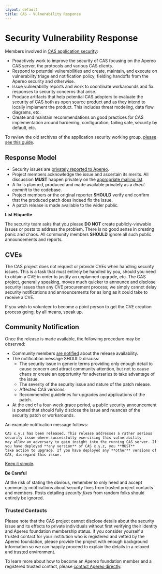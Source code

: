 ```yaml
---
layout: default
title: CAS - Vulnerability Response
---
```


# Security Vulnerability Response

Members involved in [CAS application security](/cas/Mailing-Lists.html):

- Proactively work to improve the security of CAS focusing on the Apereo CAS server, the protocols and various CAS clients.
- Respond to potential vulnerabilities and create, maintain, and execute on vulnerability triage and notification policy, fielding handoffs from the Apereo security and otherwise. 
- Issue vulnerability reports and work to coordinate workarounds and fix responses to security concerns that arise.
- Produce artifacts that help potential CAS adopters to evaluate the security of CAS both as open source product and as they intend to locally implement the product. This includes threat modeling, data flow diagrams, etc.
- Create and maintain recommendations on good practices for CAS implementation around hardening, configuration, failing safe, security by default, etc.

To review the old archives of the application security working group, [please see this guide](https://wiki.jasig.org/display/CAS/CAS+AppSec+Working+Group).

## Response Model

- Security issues are [privately reported to Apereo](/cas/Mailing-Lists.html).
- Project members acknowledge the issue and ascertain its merits. All discussion **MUST** happen privately on the [appropriate mailing list](/cas/Mailing-Lists.html).
- A fix is planned, produced and made available privately as a *direct commit* to the codebase.
- Project members or the original reporter **SHOULD** verify and confirm that the produced patch does indeed fix the issue.
- A patch release is made available to the wider public.

<div class="alert alert-warning"><strong>List Etiquette</strong><p>The security team asks that you please <strong>DO NOT</strong> create publicly-viewable issues or posts to address the problem. There is no good sense in creating panic and chaos. All community members <strong>SHOULD</strong> ignore all such public announcements and reports.</p></div>

## CVEs

The CAS project does not request or provide CVEs when handling security issues. This is a task that must entirely be handled by you,
should you need to obtain a CVE in order to justify an unplanned upgrade, etc. The CAS project, generally speaking, moves much quicker
to announce and disclose security issues than any CVE procurement process; we simply cannot delay security notifications and announcements
for as long as it could take to receive a CVE. 

If you wish to volunteer to become a point person to get the CVE creation process going, by all means, speak up.

## Community Notification

Once the release is made available, the following procedure may be observed:

- Community members [are notified](/cas/Mailing-Lists.html) about the release availability. 
- The notification message SHOULD discuss:
  - The security issue in generic terms providing only enough detail to cause concern and attract community attention, but not to cause chaos or create an opportunity for adversaries to take advantage of the issue.
  - The severity of the security issue and nature of the patch release.
  - Affected CAS versions
  - Recommended guidelines for upgrades and applications of the patch.
- At the end of a four-week grace period, a public security announcement is posted that should fully disclose the issue and nuances of the security patch or workarounds.

An example notification message follows:

```
CAS x.y.z has been released. This release addresses a rather serious security issue where successfully exercising this vulnerability 
may allow an adversary to gain insight into the running CAS server. If you have deployed **any version** of CAS x.y.z, you **MUST** 
take action to upgrade. If you have deployed any **other** versions of CAS, disregard this issue.
```

[Keep it simple](https://www.wikiwand.com/en/KISS_principle).

<div class="alert alert-info"><strong>Be Careful</strong><p>At the risk of stating the obvious, remember to only heed and accept community notifications about security fixes from trusted project contacts and members. Posts detailing <i>security fixes</i> from random folks should entirely be ignored.</p></div>

### Trusted Contacts

Please note that the CAS project cannot disclose details about the security issue and its effects to private individuals without first verifying
their identity and Apereo foundation membership status. If you consider yourself a trusted contact for your institution who is registered and vetted
by the Apereo foundation, please provide the project with enough background information so we can happily proceed to explain the details in a relaxed
and trusted environment. 

To learn more about how to become an Apereo foundation member and a registered trusted contact, please [contact Apereo directly](https://www.apereo.org).

